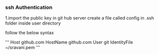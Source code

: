 ### ssh Authentication
1.import the public key in git hub server
create a file called config in .ssh folder inside user directory

follow the below syntax

'''
Host github.com
 HostName github.com
 User git
 IdentityFile ~/sravani.pem
 '''
 